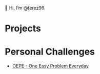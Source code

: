 👋 Hi, I’m @ferez96.

# Projects

# Personal Challenges

- [OEPE - One Easy Problem Everyday](https://github.com/ferez96/Road2BlackRed/tree/master/2021/1EasyProblemsEveryDay)
